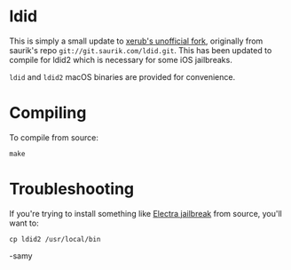 # ldid

This is simply a small update to [xerub's unofficial fork](https://github.com/xerub/ldid), originally from saurik's repo `git://git.saurik.com/ldid.git`. This has been updated to compile for ldid2 which is necessary for some iOS jailbreaks.

`ldid` and `ldid2` macOS binaries are provided for convenience.

# Compiling

To compile from source:
```
make
```

# Troubleshooting

If you're trying to install something like [Electra jailbreak](https://github.com/coolstar/electra) from source, you'll want to:
```
cp ldid2 /usr/local/bin
```

-samy